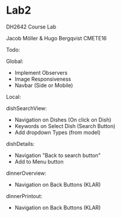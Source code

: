 # Lab2
DH2642  Course Lab

Jacob Möller & Hugo Bergqvist 
CMETE16


Todo:

Global:
- Implement Observers
- Image Responsiveness
- Navbar (Side or Mobile) 

Local:

dishSearchView:
- Navigation on Dishes (On click on Dish)
- Keywords on Select Dish (Search Button)
- Add dropdown Types (from model)

dishDetails:
- Navigation "Back to search button"
- Add to Menu button

dinnerOverview:
- Navigation on Back Buttons (KLAR)

dinnerPrintout:
- Navigation on Back Buttons (KLAR)





